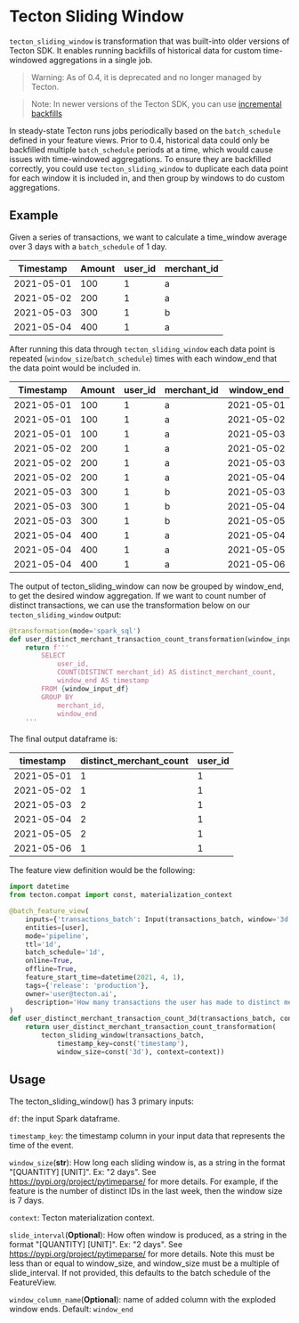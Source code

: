 # Tecton Sliding Window

`tecton_sliding_window` is transformation that was built-into older versions of Tecton SDK. It enables running backfills 
of historical data for custom time-windowed aggregations in a single job.

>Warning:
>As of 0.4, it is deprecated and no longer managed by Tecton.

>Note:
>In newer
versions of the Tecton SDK, you can use [incremental backfills](https://docs.tecton.ai/latest/overviews/framework/feature_views/batch/incremental_backfills.html)

In steady-state Tecton runs jobs periodically based on the `batch_schedule` defined in your feature views. Prior to 0.4, historical
data could only be backfilled multiple `batch_schedule` periods at a time, which would cause issues with time-windowed aggregations.  To ensure they are backfilled
correctly, you could use `tecton_sliding_window` to duplicate each data point for each window it is included in, and then group by windows to do 
custom aggregations.

## Example
Given a series of transactions, we want to calculate a time_window average over 3 days with a `batch_schedule` of 1 day.

| Timestamp  | Amount | user_id | merchant_id |
|------------|--------|---------|-------------|
| 2021-05-01 | 100    | 1       | a           |
| 2021-05-02 | 200    | 1       | a           |
| 2021-05-03 | 300    | 1       | b           |
| 2021-05-04 | 400    | 1       | a           |

After running this data through `tecton_sliding_window` each data point is repeated (`window_size`/`batch_schedule`) times
with each window_end that the data point would be included in.

| Timestamp  | Amount | user_id | merchant_id | window_end |
|------------|--------|---------|-------------|------------|
| 2021-05-01 | 100    | 1       | a           | 2021-05-01 |
| 2021-05-01 | 100    | 1       | a           | 2021-05-02 |
| 2021-05-01 | 100    | 1       | a           | 2021-05-03 |
| 2021-05-02 | 200    | 1       | a           | 2021-05-02 |
| 2021-05-02 | 200    | 1       | a           | 2021-05-03 |
| 2021-05-02 | 200    | 1       | a           | 2021-05-04 |
| 2021-05-03 | 300    | 1       | b           | 2021-05-03 |
| 2021-05-03 | 300    | 1       | b           | 2021-05-04 |
| 2021-05-03 | 300    | 1       | b           | 2021-05-05 |
| 2021-05-04 | 400    | 1       | a           | 2021-05-04 |
| 2021-05-04 | 400    | 1       | a           | 2021-05-05 |
| 2021-05-04 | 400    | 1       | a           | 2021-05-06 |

The output of tecton_sliding_window can now be grouped by window_end, to get the desired window aggregation. If we want to
count number of distinct transactions, we can use the transformation below on our `tecton_sliding_window` output:
```python
@transformation(mode='spark_sql')
def user_distinct_merchant_transaction_count_transformation(window_input_df):
    return f'''
        SELECT
            user_id,
            COUNT(DISTINCT merchant_id) AS distinct_merchant_count,
            window_end AS timestamp
        FROM {window_input_df}
        GROUP BY
            merchant_id,
            window_end
    '''
```

The final output dataframe is:

| timestamp  | distinct_merchant_count | user_id |
|------------|-------------------------|---------|
| 2021-05-01 | 1                       | 1       | 
| 2021-05-02 | 1                       | 1       |
| 2021-05-03 | 2                       | 1       |
| 2021-05-04 | 2                       | 1       |
| 2021-05-05 | 2                       | 1       |
| 2021-05-06 | 1                       | 1       |


The feature view definition would be the following:

```python
import datetime
from tecton.compat import const, materialization_context

@batch_feature_view(
    inputs={'transactions_batch': Input(transactions_batch, window='3d')},
    entities=[user],
    mode='pipeline',
    ttl='1d',
    batch_schedule='1d',
    online=True,
    offline=True,
    feature_start_time=datetime(2021, 4, 1),
    tags={'release': 'production'},
    owner='user@tecton.ai',
    description='How many transactions the user has made to distinct merchants in the last 3 days.'
)
def user_distinct_merchant_transaction_count_3d(transactions_batch, context=materialization_context()):
    return user_distinct_merchant_transaction_count_transformation(
        tecton_sliding_window(transactions_batch,
            timestamp_key=const('timestamp'),
            window_size=const('3d'), context=context))
```
## Usage
The tecton_sliding_window() has 3 primary inputs:

`df`: the input Spark dataframe.

`timestamp_key`: the timestamp column in your input data that represents the time of the event.

`window_size`(**str**): How long each sliding window is, as a string in the format "[QUANTITY] [UNIT]".
            Ex: "2 days". See https://pypi.org/project/pytimeparse/ for more details. For example, if the feature is the number of distinct IDs in the last week, then the window size is 7 days.

`context`: Tecton materialization context.

`slide_interval`(**Optional**): How often window is produced, as a string in the format "[QUANTITY] [UNIT]".
            Ex: "2 days". See https://pypi.org/project/pytimeparse/ for more details.
            Note this must be less than or equal to window_size, and window_size must be a multiple of slide_interval.
            If not provided, this defaults to the batch schedule of the FeatureView.

`window_column_name`(**Optional**): name of added column with the exploded window ends. Default: `window_end`
